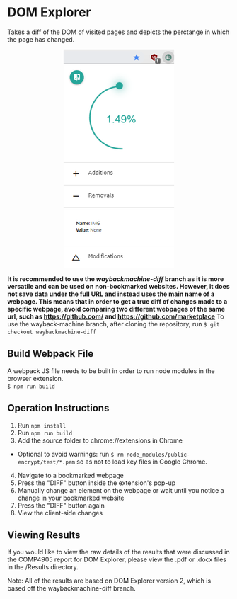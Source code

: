 # DOM Explorer
Takes a diff of the DOM of visited pages and depicts the perctange in which the page has changed. 

<p align="center"> 
<img src="./images/masterbranchpreview.PNG">
</p>

**It is recommended to use the *waybackmachine-diff* branch as it is more versatile and can be used on non-bookmarked websites. However, it does not save data under the full URL and instead uses the main name of a webpage. This means that in order to get a true diff of changes made to a specific webpage, avoid comparing two different webpages of the same url, such as https://github.com/ and https://github.com/marketplace**
To use the wayback-machine branch, after cloning the repository, run `$ git checkout waybackmachine-diff`

## Build Webpack File
A webpack JS file needs to be built in order to run node modules in the browser extension. <br>
`$ npm run build`

## Operation Instructions
1. Run `npm install`
2. Run `npm run build`
3. Add the source folder to chrome://extensions in Chrome

- Optional to avoid warnings: run `$ rm node_modules/public-encrypt/test/*.pem` so as not to load key files in Google Chrome.

4. Navigate to a bookmarked webpage
5. Press the "DIFF" button inside the extension's pop-up
6. Manually change an element on the webpage or wait until you notice a change in your bookmarked website
7. Press the "DIFF" button again
8. View the client-side changes

## Viewing Results
If you would like to view the raw details of the results that were discussed in the COMP4905 report for DOM Explorer, please view the .pdf or .docx files in the /Results directory.

Note: All of the results are based on DOM Explorer version 2, which is based off the waybackmachine-diff branch.
